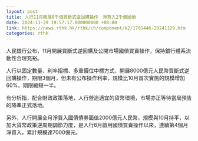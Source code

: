 ```yaml
---
layout: post
title: 人行11月開展8千億買斷式逆回購操作　淨買入2千億國債　
date: 2024-11-29 19:57:17.000000000 +08:00
link: https://news.rthk.hk/rthk/ch/component/k2/1781446-20241129.htm
categories: rthk
---
```


人民銀行公布，11月開展買斷式逆回購及公開市場國債買賣操作，保持銀行體系流動性合理充裕。 

人行以固定數量、利率招標、多重價位中標方式，開展8000億元人民幣買斷式逆回購操作，期限3個月，但未有公布操作利率，規模比10月首次實施的規模增加60%，期限縮短一半。

有分析指，配合財政政策落地，人行營造適宜的貨幣環境，市場亦正等待當局預告的降準正式落地。

另外，人行開展全月淨買入國債債券面值2000億元人民幣，規模與10月持平，以加大貨幣政策逆周期調節力度，是人行8月啟用國債買賣操作以來，連續第4個月淨買入，累計規模達7000億元。
